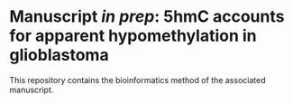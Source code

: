 # Manuscript *in prep*: 5hmC accounts for apparent hypomethylation in glioblastoma

This repository contains the bioinformatics method of the associated manuscript.
